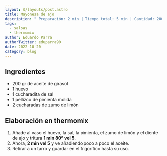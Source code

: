 ```yaml
---
layout: $/layouts/post.astro
title: Mayonesa de ajo
description: " Preparación: 2 min | Tiempo total: 5 min | Cantidad: 200 ml"
tags:
  - salsas
  - thermomix
author: Eduardo Parra
authorTwitter: eduparra90
date: 2022-10-20
category: blog
---
```

## Ingredientes

* 200 gr de aceite de girasol 
* 1 huevo
* 1 cucharadita de sal
* 1 pellizco de pimienta molida
* 2 cucharadas de zumo de limón

## Elaboración en thermomix

1. Añade al vaso el huevo, la sal, la pimienta, el zumo de limón y el diente de ajo y tritura **1 min 80º vel 5**.
2. Ahora, **2 min vel 5** y ve añadiendo poco a poco el aceite.
3. Retirar a un tarro y guardar en el frigorífico hasta su uso.